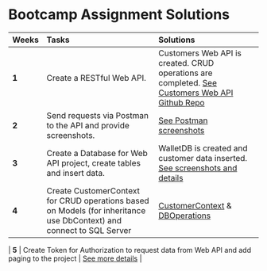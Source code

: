 # Bootcamp Assignment Solutions

| **Weeks** | **Tasks**                                                                                                            | **Solutions**                                                                                                                                                                                                                                                                                           |
| :-------- | :------------------------------------------------------------------------------------------------------------------- | :------------------------------------------------------------------------------------------------------------------------------------------------------------------------------------------------------------------------------------------------------------------------------------------------------ |
| **1**     | Create a RESTful Web API.                                                                                            | Customers Web API is created. CRUD operations are completed. [See Customers Web API Github Repo](https://github.com/AKBANK-Patika-FullStack-Bootcamp/SedaDemir-Homeworks/tree/main/Homework1/CustomersWebAPI/CustomersWebAPI)                                                                           |
| **2**     | Send requests via Postman to the API and provide screenshots.                                                        | [See Postman screenshots](https://github.com/AKBANK-Patika-FullStack-Bootcamp/SedaDemir-Homeworks/tree/main/Homework2)                                                                                                                                                                                  |
| **3**     | Create a Database for Web API project, create tables and insert data.                                                | WalletDB is created and customer data inserted. [See screenshots and details](https://github.com/AKBANK-Patika-FullStack-Bootcamp/SedaDemir-Homeworks/tree/main/Homework-3)                                                                                                                             |
| **4**     | Create CustomerContext for CRUD operations based on Models (for inheritance use DbContext) and connect to SQL Server | [CustomerContext](https://github.com/AKBANK-Patika-FullStack-Bootcamp/SedaDemir-Homeworks/blob/main/Homework-4/EFLibCore/CustomerContext.cs) & [DBOperations](https://github.com/AKBANK-Patika-FullStack-Bootcamp/SedaDemir-Homeworks/blob/main/Homework-4/CustomersWebAPI/Controllers/DBOperations.cs) |

| **5** | Create Token for Authorization to request data from Web API and add paging to the project | [See more details](https://github.com/AKBANK-Patika-FullStack-Bootcamp/SedaDemir-Homeworks/tree/main/Homework-5) |
